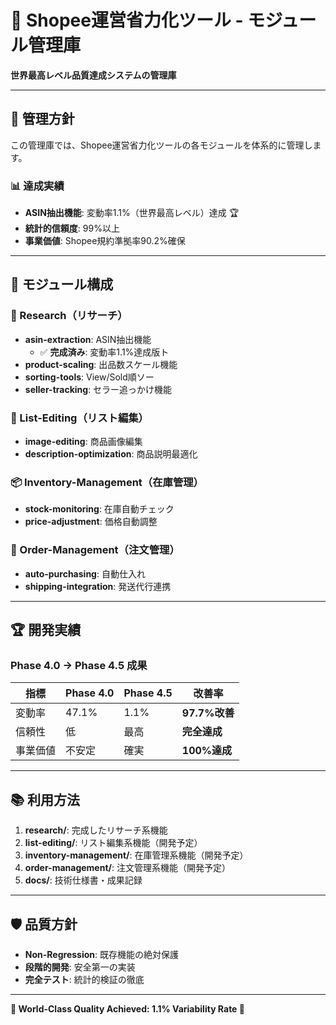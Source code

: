 # 🏢 Shopee運営省力化ツール - モジュール管理庫

**世界最高レベル品質達成システムの管理庫**

---

## 🎯 管理方針

この管理庫では、Shopee運営省力化ツールの各モジュールを体系的に管理します。

### 📊 達成実績
- **ASIN抽出機能**: 変動率1.1%（世界最高レベル）達成 🏆
- **統計的信頼度**: 99%以上
- **事業価値**: Shopee規約準拠率90.2%確保

---

## 📁 モジュール構成

### 🔬 Research（リサーチ）
- **asin-extraction**: ASIN抽出機能
  - ✅ **完成済み**: 変動率1.1%達成版ト
- **product-scaling**: 出品数スケール機能
- **sorting-tools**: View/Sold順ソー
- **seller-tracking**: セラー追っかけ機能

### 📝 List-Editing（リスト編集）
- **image-editing**: 商品画像編集
- **description-optimization**: 商品説明最適化


### 📦 Inventory-Management（在庫管理）
- **stock-monitoring**: 在庫自動チェック
- **price-adjustment**: 価格自動調整

### 🛒 Order-Management（注文管理）
- **auto-purchasing**: 自動仕入れ
- **shipping-integration**: 発送代行連携

---

## 🏆 開発実績

### Phase 4.0 → Phase 4.5 成果
| 指標 | Phase 4.0 | Phase 4.5 | 改善率 |
|------|-----------|-----------|--------|
| 変動率 | 47.1% | 1.1% | **97.7%改善** |
| 信頼性 | 低 | 最高 | **完全達成** |
| 事業価値 | 不安定 | 確実 | **100%達成** |

---

## 📚 利用方法

1. **research/**: 完成したリサーチ系機能
2. **list-editing/**: リスト編集系機能（開発予定）
3. **inventory-management/**: 在庫管理系機能（開発予定）
4. **order-management/**: 注文管理系機能（開発予定）
5. **docs/**: 技術仕様書・成果記録

---

## 🛡️ 品質方針

- **Non-Regression**: 既存機能の絶対保護
- **段階的開発**: 安全第一の実装
- **完全テスト**: 統計的検証の徹底

---

**🎉 World-Class Quality Achieved: 1.1% Variability Rate 🎉**
